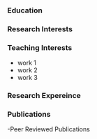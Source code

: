 ### Education

### Research Interests
### Teaching Interests
- work 1
- work 2
- work 3
### Research Expereince

### Publications
  -Peer Reviewed Publications
  


